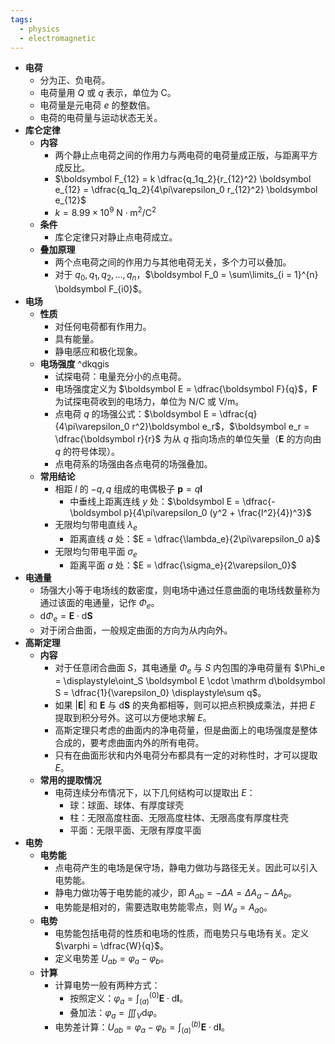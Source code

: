 ```yaml
---
tags:
  - physics
  - electromagnetic
---
```

- **电荷**
	- 分为正、负电荷。
	- 电荷量用 $Q$ 或 $q$ 表示，单位为 $\mathrm C$。
	- 电荷量是元电荷 $e$ 的整数倍。
	- 电荷的电荷量与运动状态无关。
- **库仑定律**
	- **内容**
		- 两个静止点电荷之间的作用力与两电荷的电荷量成正版，与距离平方成反比。
		- $\boldsymbol F_{12} = k \dfrac{q_1q_2}{r_{12}^2} \boldsymbol e_{12} = \dfrac{q_1q_2}{4\pi\varepsilon_0 r_{12}^2} \boldsymbol e_{12}$
		- $k=8.99 \times 10^9\ \mathrm{N \cdot m^2 / C^2}$
	- **条件**
		- 库仑定律只对静止点电荷成立。
	- **叠加原理**
		- 两个点电荷之间的作用力与其他电荷无关，多个力可以叠加。
		- 对于 $q_0,q_1,q_2,\dots,q_n$，$\boldsymbol F_0 = \sum\limits_{i = 1}^{n} \boldsymbol F_{i0}$。
- **电场**
	- **性质**
		- 对任何电荷都有作用力。
		- 具有能量。
		- 静电感应和极化现象。
	- **电场强度** ^dkqgis
		- 试探电荷：电量充分小的点电荷。
		- 电场强度定义为 $\boldsymbol E = \dfrac{\boldsymbol F}{q}$，$\boldsymbol F$ 为试探电荷收到的电场力，单位为 $\mathrm {N/C}$ 或 $\mathrm{V/m}$。
		- 点电荷 $q$ 的场强公式：$\boldsymbol E = \dfrac{q}{4\pi\varepsilon_0 r^2}\boldsymbol e_r$，$\boldsymbol e_r = \dfrac{\boldsymbol r}{r}$ 为从 $q$ 指向场点的单位矢量（$\boldsymbol E$ 的方向由 $q$ 的符号体现）。
		- 点电荷系的场强由各点电荷的场强叠加。
	- **常用结论**
		- 相距 $l$ 的 $-q,q$ 组成的电偶极子 $\boldsymbol p = q\boldsymbol l$
			- 中垂线上距离连线 $y$ 处：$\boldsymbol E = \dfrac{-\boldsymbol p}{4\pi\varepsilon_0 (y^2 + \frac{l^2}{4})^3}$
		- 无限均匀带电直线 $\lambda_e$
			- 距离直线 $a$ 处：$E = \dfrac{\lambda_e}{2\pi\varepsilon_0 a}$
		- 无限均匀带电平面 $\sigma_e$
			- 距离平面 $a$ 处：$E = \dfrac{\sigma_e}{2\varepsilon_0}$
- **电通量**
	- 场强大小等于电场线的数密度，则电场中通过任意曲面的电场线数量称为通过该面的电通量，记作 $\Phi_e$。
	- $\mathrm d\Phi_e = \boldsymbol E \cdot \mathrm d\boldsymbol S$
	- 对于闭合曲面，一般规定曲面的方向为从内向外。
- **高斯定理**
	- **内容**
		- 对于任意闭合曲面 $S$，其电通量 $\Phi_e$ 与 $S$ 内包围的净电荷量有 $\Phi_e = \displaystyle\oint_S \boldsymbol E \cdot \mathrm d\boldsymbol S = \dfrac{1}{\varepsilon_0} \displaystyle\sum q$。
		- 如果 $|\boldsymbol E|$ 和 $\boldsymbol E$ 与 $\mathrm d\boldsymbol S$ 的夹角都相等，则可以把点积换成乘法，并把 $E$ 提取到积分号外。这可以方便地求解 $E$。
		- 高斯定理只考虑的曲面内的净电荷量，但是曲面上的电场强度是整体合成的，要考虑曲面内外的所有电荷。
		- 只有在曲面形状和内外电荷分布都具有一定的对称性时，才可以提取 $E$。
	- **常用的提取情况**
		- 电荷连续分布情况下，以下几何结构可以提取出 $E$：
			- 球：球面、球体、有厚度球壳
			- 柱：无限高度柱面、无限高度柱体、无限高度有厚度柱壳
			- 平面：无限平面、无限有厚度平面
- **电势**
	- **电势能**
		- 点电荷产生的电场是保守场，静电力做功与路径无关。因此可以引入电势能。
		- 静电力做功等于电势能的减少，即 $A_{ab} = -\Delta A = \Delta A_a - \Delta A_b$。
		- 电势能是相对的，需要选取电势能零点，则 $W_a = A_{a0}$。
	- **电势**
		- 电势能包括电荷的性质和电场的性质，而电势只与电场有关。定义 $\varphi = \dfrac{W}{q}$。
		- 定义电势差 $U_{ab} = \varphi_a - \varphi_b$。
	- **计算**
		- 计算电势一般有两种方式：
			- 按照定义：$\varphi_a = \displaystyle\int_{(a)}^{(0)} \boldsymbol E \cdot \mathrm d\boldsymbol l$。
			- 叠加法：$\varphi_a = \displaystyle\iiint_V \mathrm d\varphi$。
		- 电势差计算：$U_{ab} = \varphi_a - \varphi_b = \displaystyle\int_{(a)}^{(b)} \boldsymbol E \cdot \mathrm d\boldsymbol l$。